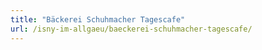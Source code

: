 ```yaml
---
title: "Bäckerei Schuhmacher Tagescafe"
url: /isny-im-allgaeu/baeckerei-schuhmacher-tagescafe/
---
```

